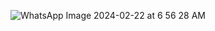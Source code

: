 
![WhatsApp Image 2024-02-22 at 6 56 28 AM](https://github.com/ajeethdani/ajeetkumarkdani/assets/114277218/42f7d346-10b8-4ccd-98a3-3b141846434f)
